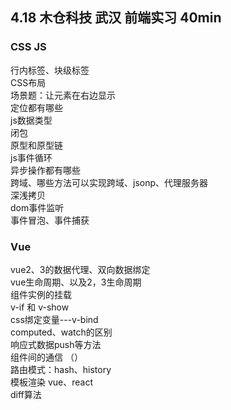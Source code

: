 ## 4.18 木仓科技 武汉 前端实习 40min

### CSS JS

行内标签、块级标签<br />
CSS布局 <br />
场景题：让元素在右边显示<br />
定位都有哪些<br />
js数据类型<br />
闭包<br />
原型和原型链<br />
js事件循环<br />
异步操作都有哪些<br />
跨域、哪些方法可以实现跨域、jsonp、代理服务器<br />
深浅拷贝<br />
dom事件监听<br />
事件冒泡、事件捕获
<a name="C9MFt"></a>

### Vue

vue2、3的数据代理、双向数据绑定<br />
vue生命周期、以及2，3生命周期<br />
组件实例的挂载<br />
v-if 和 v-show<br />
css绑定变量---v-bind<br />
computed、watch的区别<br />
响应式数据push等方法<br />
组件间的通信 （）<br />
路由模式：hash、history<br />
模板渲染  vue、react<br />
diff算法
